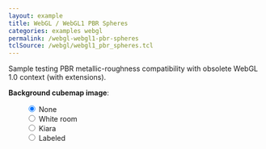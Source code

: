 ```yaml
---
layout: example
title: WebGL / WebGL1 PBR Spheres
categories: examples webgl
permalink: /webgl-webgl1-pbr-spheres
tclSource: /webgl/webgl1_pbr_spheres.tcl
---
```


Sample testing PBR metallic-roughness compatibility with obsolete WebGL 1.0 context (with extensions).

**Background cubemap image**:

<div class="btn-group" data-toggle="buttons" style="margin-left: 35px">
  <label class="btn btn-primary active">
    <input type="radio" name="options" id="occBlackId" checked> None
  </label>
  <br>
  <label class="btn btn-primary">
    <input type="radio" name="options" id="occWhiteRoomId"> White room
  </label>
  <br>
  <label class="btn btn-primary">
    <input type="radio" name="options" id="occKiaraId"> Kiara
  </label>
  <br>
  <label class="btn btn-primary">
    <input type="radio" name="options" id="occLabelsId"> Labeled
  </label>
</div>
<br>

<script>
document.getElementById ("occBlackId").onchange = function()
{
  if (this.checked) { DRAWEXE.terminalPasteScript ("vbackground -color BLACK"); }
}
document.getElementById ("occWhiteRoomId").onchange = function()
{
  if (this.checked)
  {
    DRAWEXE.terminalPasteScript ("jsupload {{site.baseurl}}/images/white_room_2k_cube.png\n");
    DRAWEXE.terminalPasteScript ("vbackground -cubemap white_room_2k_cube.png -invertedz\n");
  }
}
document.getElementById ("occKiaraId").onchange = function()
{
  if (this.checked)
  {
    DRAWEXE.terminalPasteScript ("jsupload {{site.baseurl}}/images/kiara_2k_cube.jpg\n");
    DRAWEXE.terminalPasteScript ("vbackground -cubemap kiara_2k_cube.jpg -invertedz\n");
  }
}
document.getElementById ("occLabelsId").onchange = function()
{
  if (this.checked)
  {
    DRAWEXE.terminalPasteScript ("jsupload {{site.baseurl}}/images/cubemap_labels.png\n");
    DRAWEXE.terminalPasteScript ("vbackground -cubemap cubemap_labels.png -invertedz\n");
  }
}
</script>
